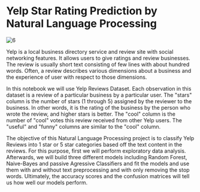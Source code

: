 # Yelp Star Rating Prediction by Natural Language Processing

![6](https://user-images.githubusercontent.com/69224996/96832144-2691c480-13f3-11eb-8e5a-b451a33525d1.png)

Yelp is a local business directory service and review site with social networking features. It allows users to give ratings and review businesses. The review is usually short text consisting of few lines with about hundred words. Often, a review describes various dimensions about a business and the experience of user with respect to those dimensions. 

In this notebook we will use Yelp Reviews Dataset. Each observation in this dataset is a review of a particular business by a particular user. The "stars" column is the number of stars (1 through 5) assigned by the reviewer to the business. In other words, it is the rating of the business by the person who wrote the review, and higher stars is better. The "cool" column is the number of "cool" votes this review received from other Yelp users. The "useful" and "funny" columns are similar to the "cool" column.

The objective of this Natural Language Processing  project is to classify Yelp Reviews into 1 star or 5 star categories based off the text content in the reviews. For this purpose, first we will perform exploratory data analysis. Afterwards, we will build three different models including Random Forest, Naive-Bayes and passive Agressive Classifiers and fit the models and use them with and without text preprocessing and with only removing the stop words. Ultimately, the accuracy scores and the confusion matrices will tell us how well our models perform. 
